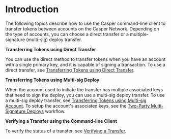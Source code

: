 # Introduction

The following topics describe how to use the Casper command-line client to transfer tokens between accounts on the Casper Network. Depending on the type of accounts, you can choose a direct transfer or a multiple-signature (multi-sig) deploy transfer.  

**Transferring Tokens using Direct Transfer**

You can use the direct method to transfer tokens when you have an account with a single primary key, and it is capable of signing a transaction. To use a direct transfer, see [Transferring Tokens using Direct Transfer](transfer-workflow.md).

**Transferring Tokens using Multi-sig Deploy**

When the account used to initiate the transfer has multiple associated keys that need to sign the deploy, you can use a multi-sig deploy transfer. To use a multi-sig deploy transfer, see [Transferring Tokens using Multi-sig Account](deploy-transfer.md). To setup the account's associated keys, see the [Two-Party Multi-Signature Deploys](two-party-multi-sig.md) workflow.

**Verifying a Transfer using the Command-line Client**

To verify the status of a transfer, see [Verifying a Transfer](verify-transfer.md).


